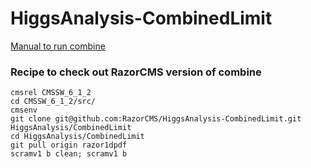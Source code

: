 HiggsAnalysis-CombinedLimit
===========================

[Manual to run combine](https://twiki.cern.ch/twiki/bin/view/CMS/SWGuideHiggsAnalysisCombinedLimit#How_to_run_the_tool)

### Recipe to check out RazorCMS version of combine
```
cmsrel CMSSW_6_1_2
cd CMSSW_6_1_2/src/
cmsenv
git clone git@github.com:RazorCMS/HiggsAnalysis-CombinedLimit.git HiggsAnalysis/CombinedLimit
cd HiggsAnalysis/CombinedLimit
git pull origin razor1dpdf
scramv1 b clean; scramv1 b
```
